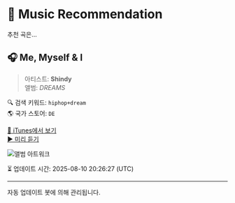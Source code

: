
# 🎵 Music Recommendation

추천 곡은...

## 🎧 Me, Myself & I  
> 아티스트: **Shindy**  
> 앨범: _DREAMS_  

🔍 검색 키워드: `hiphop+dream`  
🌎 국가 스토어: `DE`

[🔗 iTunes에서 보기](https://music.apple.com/de/album/me-myself-i/1131178697?i=1131178827&uo=4)  
[▶️ 미리 듣기](https://audio-ssl.itunes.apple.com/itunes-assets/AudioPreview125/v4/02/d9/89/02d989ad-abf8-4cee-dc06-65f30553707a/mzaf_12167709006112785712.plus.aac.p.m4a)

![앨범 아트워크](https://is1-ssl.mzstatic.com/image/thumb/Music30/v4/a6/59/b3/a659b34f-4ee5-092e-9283-e95f6e3ae3d5/886445990188.jpg/100x100bb.jpg)

⏳ 업데이트 시간: 2025-08-10 20:26:27 (UTC)

---
자동 업데이트 봇에 의해 관리됩니다.
